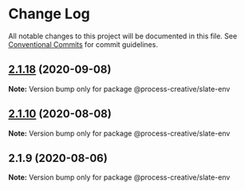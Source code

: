 # Change Log

All notable changes to this project will be documented in this file.
See [Conventional Commits](https://conventionalcommits.org) for commit guidelines.

## [2.1.18](https://github.com/Process-Creative/slate-v2/compare/v2.1.17...v2.1.18) (2020-09-08)

**Note:** Version bump only for package @process-creative/slate-env





## [2.1.10](https://github.com/Process-Creative/slate-v2/compare/v2.1.9...v2.1.10) (2020-08-08)

**Note:** Version bump only for package @process-creative/slate-env





## 2.1.9 (2020-08-06)

**Note:** Version bump only for package @process-creative/slate-env
